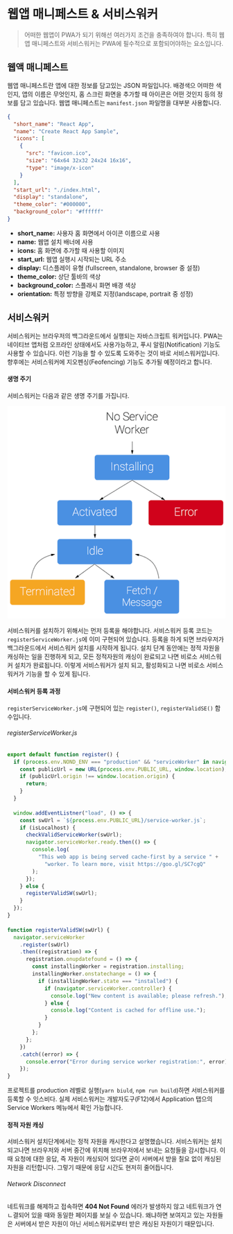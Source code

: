 # 웹앱 매니페스트 & 서비스워커

> 어떠한 웹앱이 PWA가 되기 위해선 여러가지 조건을 충족하여야 합니다. 특히 웹앱 매니페스트와 서비스워커는 PWA에 필수적으로 포함되어야하는 요소입니다.

## 웹액 매니페스트

웹앱 매니페스트란 앱에 대한 정보를 담고있는 JSON 파일입니다. 배경색으 어떠한 색인지, 앱의 이름은 무엇인지, 홈 스크린 화면을 추가할 때 아이콘은 어떤 것인지 등의 정보를 담고 있습니다. 웹앱 매니페스트는 `manifest.json` 파일명을 대부분 사용합니다.

```json
{
  "short_name": "React App",
  "name": "Create React App Sample",
  "icons": [
    {
      "src": "favicon.ico",
      "size": "64x64 32x32 24x24 16x16",
      "type": "image/x-icon"
    }
  ],
  "start_url": "./index.html",
  "display": "standalone",
  "theme_color": "#000000",
  "background_color": "#ffffff"
}
```

- **short_name:** 사용자 홈 화면에서 아이콘 이름으로 사용
- **name:** 웹앱 설치 배너에 사용
- **icons:** 홈 화면에 추가할 때 사용할 이미지
- **start_url:** 웹앱 실행시 시작되는 URL 주소
- **display:** 디스플레이 유형 (fullscreen, standalone, browser 중 설정)
- **theme_color:** 상단 툴바의 색상
- **background_color:** 스플래시 화면 배경 색상
- **orientation:** 특정 방향을 강제로 지정(landscape, portrait 중 성정)

## 서비스워커

서비스워커는 브라우저의 백그라운드에서 실행되는 자바스크립트 워커입니다. PWA는 네이티브 앱처럼 오프라인 상태에서도 사용가능하고, 푸시 알림(Notification) 기능도 사용할 수 있습니다. 이런 기능을 할 수 있도록 도와주는 것이 바로 서비스워커입니다. 향후에는 서비스워커에 지오펜싱(Feofencing) 기능도 추가될 예정이라고 합니다.

#### 생명 주기

서비스워커는 다음과 같은 생명 주기를 가집니다.

![react_manifest_serviceworker_01](../img/react_manifest_serviceworker_01.png)

서비스워커를 설치하기 위해서는 먼저 등록을 해야합니다. 서비스워커 등록 코드는 `registerServiceWorker.js`에 이미 구현되어 있습니다. 등록을 하게 되면 브라우저가 백그라운드에서 서비스워커 설치를 시작하게 됩니다. 설치 단계 동안에는 정적 자원을 캐싱하는 일을 진행하게 되고, 모든 정적자원의 캐싱이 완료되고 나면 비로소 서비스워커 설치가 완료됩니다. 이렇게 서비스워커가 설치 되고, 활성화되고 나면 비로소 서비스워커가 기능을 할 수 있게 됩니다.

#### 서비스워커 등록 과정

`registerServiceWorker.js`에 구현되어 있는 `register()`, `registerValidSE()` 함수입니다.

###### registerServiceWorker.js

```javascript
export default function register() {
  if (process.env.NOND_ENV === "production" && "serviceWorker" in navigator) {
    const publicUrl = new URL(process.env.PUBLIC_URL, window.location);
    if (publicUrl.origin !== window.location.origin) {
      return;
    }
  }

  window.addEventListner("load", () => {
    const swUrl = `${process.env.PUBLIC_URL}/service-worker.js`;
    if (isLocalhost) {
      checkValidServiceWorker(swUrl);
      navigator.serviceWorker.ready.then(() => {
        console.log(
          "This web app is being served cache-first by a service " +
            "worker. To learn more, visit https://goo.gl/SC7cgQ"
        );
      });
    } else {
      registerValidSW(swUrl);
    }
  });
}

function registerValidSW(swUrl) {
  navigator.serviceWorker
    .register(swUrl)
    .then((registration) => {
      registration.onupdatefound = () => {
        const installingWorker = registration.installing;
        installingWorker.onstatechange = () => {
          if (installingWorker.state === "installed") {
            if (navigator.serviceWorker.controller) {
              console.log("New content is available; please refresh.");
            } else {
              console.log("Content is cached for offline use.");
            }
          }
        };
      };
    })
    .catch((error) => {
      console.error("Error during service worker registration:", error);
    });
}
```

프로젝트를 production 레벨로 실행(`yarn biuld`, `npm run build`)하면 서비스워커를 등록할 수 잇스비다. 실제 서비스워커는 개발자도구(F12)에서 Application 탭으의 Service Workers 메뉴에서 확인 가능합니다.

#### 정적 자원 캐싱

서비스워커 설치단계에서는 정적 자원을 캐시한다고 설명했습니다. 서비스워커는 설치되고나면 브라우저와 서버 중간에 위치해 브라우저에서 보내는 요청들을 감시합니다. 이 때 요청에 대한 응답, 즉 자원이 캐싱되어 있다면 굳이 서버에서 받을 칠요 없이 캐싱된 자원을 리턴합니다. 그렇기 때문에 응답 시간도 현저히 줄어듭니다.

###### Network Disconnect

네트워크를 해제하고 접속하면 **404 Not Found** 에러가 발생하지 않고 네트워크가 연ㄴ결되어 있을 때와 동일한 페이지를 보실 수 있습니다. 왜냐하면 보여지고 있는 자원들은 서버에서 받은 자원이 아닌 서비스워커로부터 받은 캐싱된 자원이기 때문입니다.
